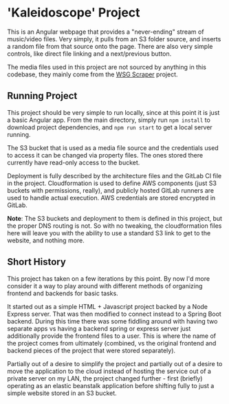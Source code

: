 # 'Kaleidoscope' Project

This is an Angular webpage that provides a "never-ending" stream of music/video files. 
Very simply, it pulls from an S3 folder source, and inserts a random file from that source onto the page.
There are also very simple controls, like direct file linking and a next/previous button. 

The media files used in this project are not sourced by anything in this codebase, they mainly come from 
the [WSG Scraper](https://gitlab.com/alloba/wsg_scrape://gitlab.com/alloba/wsg_scraper) project.

## Running Project

This project should be very simple to run locally, since at this point it is just a basic Angular app. 
From the main directory, simply run `npm install` to download project dependencies, and `npm run start` to get a local server running.

The S3 bucket that is used as a media file source and the credentials used to access it can be changed via property files.
The ones stored there currently have read-only access to the bucket.

Deployment is fully described by the architecture files and the GitLab CI file in the project. 
Cloudformation is used to define AWS components (just S3 buckets with permissions, really), and publicly hosted GitLab runners are used to 
handle actual execution. AWS credentials are stored encrypted in GitLab.

**Note**: The S3 buckets and deployment to them is defined in this project, but the proper DNS routing is not. So with no tweaking, the cloudformation files here will leave you with 
the ability to use a standard S3 link to get to the website, and nothing more. 

## Short History

This project has taken on a few iterations by this point. 
By now I'd more consider it a way to play around with different methods of organizing frontend and backends for basic tasks. 

It started out as a simple HTML + Javascript project backed by a Node Express server. That was then modified to 
connect instead to a Spring Boot backend. During this time there was some fiddling around with having two separate apps vs 
having a backend spring or express server just additionally provide the frontend files to a user.
This is where the name of the project comes from ultimately (combined, vs the original frontend and backend pieces of the project that were stored separately).

Partially out of a desire to simplify the project and partially out of a desire to move the application to the cloud instead of hosting the service out of a 
private server on my LAN, the project changed further - first (briefly) operating as an elastic beanstalk application before shifting fully to just a simple website stored in an S3 bucket. 


